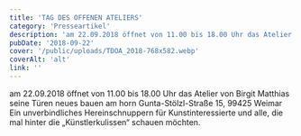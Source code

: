 ```yaml
---
title: 'TAG DES OFFENEN ATELIERS'
category: 'Presseartikel'
description: 'am 22.09.2018 öffnet von 11.00 bis 18.00 Uhr das Atelier von Birgit Matthias seine Türen neues bauen am horn Gunta-Stölzl-Straße 15, 99425 Weimar Ein unverbindliches Hereinschnuppern für Kunstinteressierte und alle, die mal hinter die „Künstlerkulissen“ schauen möchten.'
pubDate: '2018-09-22'
cover: '/public/uploads/TDOA_2018-768x582.webp'
coverAlt: 'alt'
link: ''
---
```


am 22.09.2018 öffnet von 11.00 bis 18.00 Uhr das Atelier von Birgit Matthias seine Türen neues bauen am horn Gunta-Stölzl-Straße 15, 99425 Weimar Ein unverbindliches Hereinschnuppern für Kunstinteressierte und alle, die mal hinter die „Künstlerkulissen“ schauen möchten.